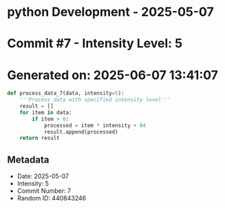 ﻿# python Development - 2025-05-07
# Commit #7 - Intensity Level: 5
# Generated on: 2025-06-07 13:41:07
```python
def process_data_7(data, intensity=5):
    '''Process data with specified intensity level'''
    result = []
    for item in data:
        if item > 0:
            processed = item * intensity + 84
            result.append(processed)
    return result
```
## Metadata
- Date: 2025-05-07
- Intensity: 5
- Commit Number: 7
- Random ID: 440843246
